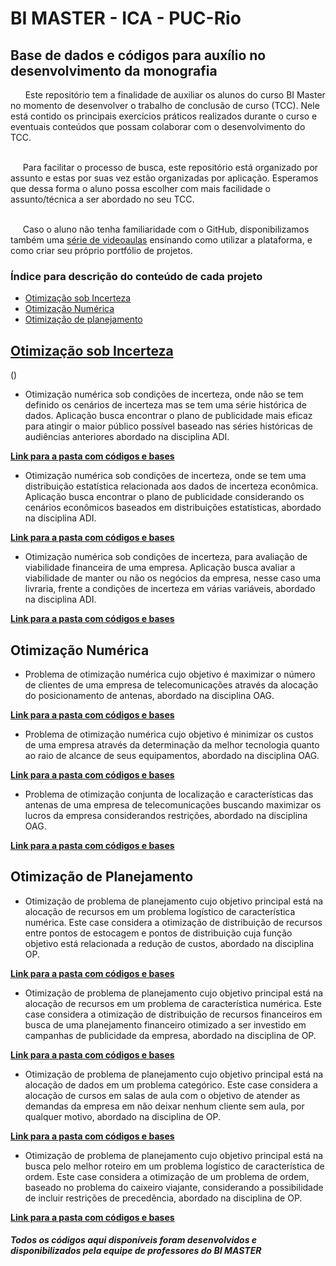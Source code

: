 # BI MASTER - ICA - PUC-Rio

## Base de dados e códigos para auxílio no desenvolvimento da monografia

<td align="justify">&nbsp;&nbsp;&nbsp;&nbsp;&nbsp; Este repositório tem a finalidade de auxiliar os alunos do curso BI Master no momento de desenvolver o trabalho de conclusão de curso (TCC). Nele está contido os principais exercícios práticos realizados durante o curso e eventuais conteúdos que possam colaborar com o desenvolvimento do TCC.
 
<br>&nbsp;&nbsp;&nbsp;&nbsp;&nbsp;Para facilitar o processo de busca, este repositório está organizado por assunto e estas por suas vez estão organizadas por aplicação. Esperamos que dessa forma o aluno possa escolher com mais facilidade o assunto/técnica a ser abordado no seu TCC.

<br>&nbsp;&nbsp;&nbsp;&nbsp;&nbsp;Caso o aluno não tenha familiaridade com o GitHub, disponibilizamos também uma [série de videoaulas](https://www.youtube.com/playlist?list=PLfEcFOwgdKlcEr83dQN-fUBPrPF1dsbd3) ensinando como utilizar a plataforma, e como criar seu próprio portfólio de projetos.


### Índice para descrição do conteúdo de cada projeto
  
- [Otimização sob Incerteza](#otimização-sob-incerteza)
- [Otimização Numérica](#otimização-numérica)
- [Otimização de planejamento](#otimização-de-planejamento)

<h2 id="otimização-sob-incerteza"><a href="https://github.com/ICA-PUC/BI-Master/tree/master/Otimiza%C3%A7%C3%A3o/Otimiza%C3%A7%C3%A3o%20sob%20Incerteza">Otimização sob Incerteza</a></h2>()

- Otimização numérica sob condições de incerteza, onde não se tem definido os cenários de incerteza mas se tem uma série histórica de dados. Aplicação busca encontrar o plano de publicidade mais eficaz para atingir o maior público possível baseado nas séries históricas de audiências anteriores abordado na disciplina ADI.

[**Link para a pasta com códigos e bases**](https://github.com/ICA-PUC/BI-Master/tree/master/Otimiza%C3%A7%C3%A3o/Otimiza%C3%A7%C3%A3o%20sob%20Incerteza/Parte1)

- Otimização numérica sob condições de incerteza, onde se tem uma distribuição estatística relacionada aos dados de incerteza econômica. Aplicação busca encontrar o plano de publicidade considerando os cenários econômicos baseados em distribuições estatísticas, abordado na disciplina ADI.

[**Link para a pasta com códigos e bases**](https://github.com/ICA-PUC/BI-Master/tree/master/Otimiza%C3%A7%C3%A3o/Otimiza%C3%A7%C3%A3o%20sob%20Incerteza/Parte2)

- Otimização numérica sob condições de incerteza, para avaliação de viabilidade financeira de uma empresa. Aplicação busca avaliar a viabilidade de manter ou não os negócios da empresa, nesse caso uma livraria, frente a condições de incerteza em várias variáveis, abordado na disciplina ADI.

[**Link para a pasta com códigos e bases**](https://github.com/ICA-PUC/BI-Master/tree/master/Otimiza%C3%A7%C3%A3o/Otimiza%C3%A7%C3%A3o%20sob%20Incerteza/Parte3)

<h2 id="otimização-numérica">Otimização Numérica</h2>

- Problema de otimização numérica cujo objetivo é maximizar o número de clientes de uma empresa de telecomunicações através da alocação do posicionamento de antenas, abordado na disciplina OAG.

[**Link para a pasta com códigos e bases**](https://github.com/ICA-PUC/BI-Master/tree/master/Otimiza%C3%A7%C3%A3o/Otimiza%C3%A7%C3%A3o%20Num%C3%A9rica/Atividade%201/Parte1)

- Problema de otimização numérica cujo objetivo é minimizar os custos de uma empresa através da determinação da melhor tecnologia quanto ao raio de alcance de seus equipamentos, abordado na disciplina OAG.

[**Link para a pasta com códigos e bases**](https://github.com/ICA-PUC/BI-Master/tree/master/Otimiza%C3%A7%C3%A3o/Otimiza%C3%A7%C3%A3o%20Num%C3%A9rica/Atividade%201/Parte2)

- Problema de otimização conjunta de localização e características das antenas de uma empresa de telecomunicações buscando maximizar os lucros da empresa considerandos restrições, abordado na disciplina OAG.

[**Link para a pasta com códigos e bases**](https://github.com/ICA-PUC/BI-Master/tree/master/Otimiza%C3%A7%C3%A3o/Otimiza%C3%A7%C3%A3o%20Num%C3%A9rica/Atividade%201/Parte3)

<h2 id="otimização-de-planejamento">Otimização de Planejamento</h2>

- Otimização de problema de planejamento cujo objetivo principal está na alocação de recursos em um problema logístico de característica numérica. Este case considera a otimização de distribuição de recursos entre pontos de estocagem e pontos de distribuição cuja função objetivo está relacionada a redução de custos, abordado na disciplina OP.

[**Link para a pasta com códigos e bases**](https://github.com/ICA-PUC/BI-Master/tree/master/Otimiza%C3%A7%C3%A3o/Otimiza%C3%A7%C3%A3o%20de%20Planejamento/Desafio%201-%20descri%C3%A7%C3%A3o%20do%20case%20e%20gabaritos)

- Otimização de problema de planejamento cujo objetivo principal está na alocação de recursos em um problema de característica numérica. Este case considera a otimização de distribuição de recursos financeiros em busca de uma planejamento financeiro otimizado a ser investido em campanhas de publicidade da empresa, abordado na disciplina de OP.

[**Link para a pasta com códigos e bases**](https://github.com/ICA-PUC/BI-Master/tree/master/Otimiza%C3%A7%C3%A3o/Otimiza%C3%A7%C3%A3o%20de%20Planejamento/Desafio%202-%20descri%C3%A7%C3%A3o%20do%20case%20e%20gabaritos)

- Otimização de problema de planejamento cujo objetivo principal está na alocação de dados em um problema categórico. Este case considera a alocação de cursos em salas de aula com o objetivo de atender as demandas da empresa em não deixar nenhum cliente sem aula, por qualquer motivo, abordado na disciplina de OP.

[**Link para a pasta com códigos e bases**](https://github.com/ICA-PUC/BI-Master/tree/master/Otimiza%C3%A7%C3%A3o/Otimiza%C3%A7%C3%A3o%20de%20Planejamento/Desafio%203-%20descri%C3%A7%C3%A3o%20do%20case%20e%20gabaritos)

- Otimização de problema de planejamento cujo objetivo principal está na busca pelo melhor roteiro em um problema logístico de característica de ordem. Este case considera a otimização de um problema de ordem, baseado no problema do caixeiro viajante, considerando a possibilidade de incluir restrições de precedência, abordado na disciplina de OP.

[**Link para a pasta com códigos e bases**](https://github.com/ICA-PUC/BI-Master/tree/master/Otimiza%C3%A7%C3%A3o/Otimiza%C3%A7%C3%A3o%20de%20Planejamento/Desafio%204-%20descri%C3%A7%C3%A3o%20do%20case%20e%20gabaritos)


##### Todos os códigos aqui disponíveis foram desenvolvidos e disponibilizados pela equipe de professores do BI MASTER

